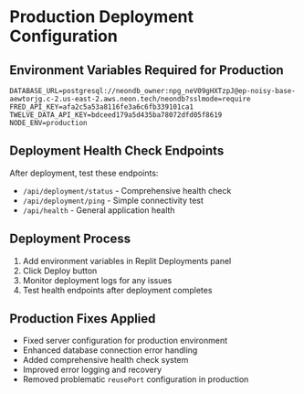 # Production Deployment Configuration

## Environment Variables Required for Production

```
DATABASE_URL=postgresql://neondb_owner:npg_neV09gHXTzpJ@ep-noisy-base-aewtorjg.c-2.us-east-2.aws.neon.tech/neondb?sslmode=require
FRED_API_KEY=afa2c5a53a8116fe3a6c6fb339101ca1
TWELVE_DATA_API_KEY=bdceed179a5d435ba78072dfd05f8619
NODE_ENV=production
```

## Deployment Health Check Endpoints

After deployment, test these endpoints:
- `/api/deployment/status` - Comprehensive health check
- `/api/deployment/ping` - Simple connectivity test
- `/api/health` - General application health

## Deployment Process

1. Add environment variables in Replit Deployments panel
2. Click Deploy button
3. Monitor deployment logs for any issues
4. Test health endpoints after deployment completes

## Production Fixes Applied

- Fixed server configuration for production environment
- Enhanced database connection error handling
- Added comprehensive health check system
- Improved error logging and recovery
- Removed problematic `reusePort` configuration in production
